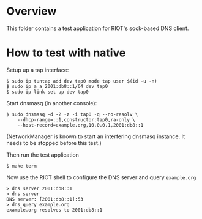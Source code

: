 # Overview

This folder contains a test application for RIOT's sock-based DNS client.

# How to test with native

Setup up a tap interface:

    $ sudo ip tuntap add dev tap0 mode tap user $(id -u -n)
    $ sudo ip a a 2001:db8::1/64 dev tap0
    $ sudo ip link set up dev tap0

Start dnsmasq (in another console):

    $ sudo dnsmasq -d -2 -z -i tap0 -q --no-resolv \
        --dhcp-range=::1,constructor:tap0,ra-only \
        --host-record=example.org,10.0.0.1,2001:db8::1

(NetworkManager is known to start an interfering dnsmasq instance. It needs to
be stopped before this test.)

Then run the test application

    $ make term

Now use the RIOT shell to configure the DNS server and query `example.org`

    > dns server 2001:db8::1
    > dns server
    DNS server: [2001:db8::1]:53
    > dns query example.org
    example.org resolves to 2001:db8::1
